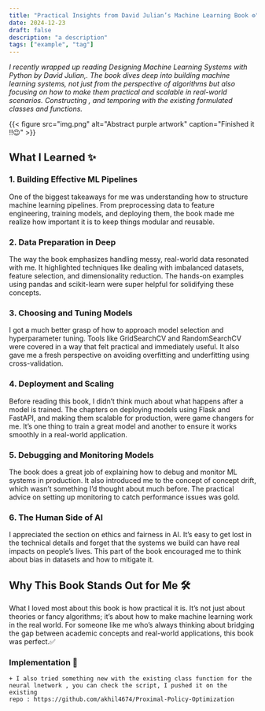 ```yaml
---
title: "Practical Insights from David Julian’s Machine Learning Book ⚙️"
date: 2024-12-23
draft: false
description: "a description"
tags: ["example", "tag"]
---
```

*I recently wrapped up reading Designing Machine Learning Systems with Python by David Julian,. The book dives deep into building machine learning systems, not just from the perspective of algorithms but also focusing on how to make them practical and scalable in real-world scenarios.
Constructing , and temporing with the existing formulated classes and functions.*


{{< figure
    src="img.png"
    alt="Abstract purple artwork"
    caption="Finished it !!😉"
    >}}

## What I Learned ✨

### 1. Building Effective ML Pipelines

One of the biggest takeaways for me was understanding how to structure machine learning pipelines. From preprocessing data to feature engineering, training models, and deploying them, the book made me realize how important it is to keep things modular and reusable.

### 2. Data Preparation in Deep

The way the book emphasizes handling messy, real-world data resonated with me. It highlighted techniques like dealing with imbalanced datasets, feature selection, and dimensionality reduction. The hands-on examples using pandas and scikit-learn were super helpful for solidifying these concepts.

### 3. Choosing and Tuning Models

I got a much better grasp of how to approach model selection and hyperparameter tuning. Tools like GridSearchCV and RandomSearchCV were covered in a way that felt practical and immediately useful. It also gave me a fresh perspective on avoiding overfitting and underfitting using cross-validation.

### 4. Deployment and Scaling

Before reading this book, I didn’t think much about what happens after a model is trained. The chapters on deploying models using Flask and FastAPI, and making them scalable for production, were game changers for me. It’s one thing to train a great model and another to ensure it works smoothly in a real-world application.

### 5. Debugging and Monitoring Models

The book does a great job of explaining how to debug and monitor ML systems in production. It also introduced me to the concept of concept drift, which wasn’t something I’d thought about much before. The practical advice on setting up monitoring to catch performance issues was gold.

### 6. The Human Side of AI

I appreciated the section on ethics and fairness in AI. It’s easy to get lost in the technical details and forget that the systems we build can have real impacts on people’s lives. This part of the book encouraged me to think about bias in datasets and how to mitigate it.

## Why This Book Stands Out for Me 🛠️

What I loved most about this book is how practical it is. It’s not just about theories or fancy algorithms; it’s about how to make machine learning work in the real world. For someone like me who’s always thinking about bridging the gap between academic concepts and real-world applications, this book was perfect.✅

### Implementation 🔄

	+ I also tried something new with the existing class function for the 
    neural lnetwork , you can check the script, I pushed it on the existing
    repo : https://github.com/akhil4674/Proximal-Policy-Optimization